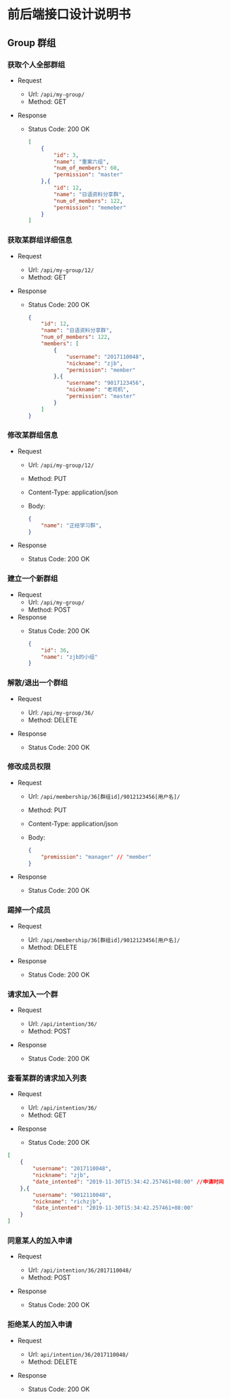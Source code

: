 # 前后端接口设计说明书

## Group 群组

### 获取个人全部群组

* Request
  * Url: `/api/my-group/`
  * Method: GET

* Response
  * Status Code: 200 OK

    ```json
    [
        {
            "id": 3,
            "name": "重案六组",
            "num_of_members": 60,
            "permission": "master"
        },{
            "id": 12,
            "name": "日语资料分享群",
            "num_of_members": 122,
            "permission": "memeber"
        }
    ]
    ```

### 获取某群组详细信息

* Request
  * Url: `/api/my-group/12/`
  * Method: GET

* Response
  * Status Code: 200 OK

    ```json
    {
        "id": 12,
        "name": "日语资料分享群",
        "num_of_members": 122,
        "members": [
            {
                "username": "2017110048",
                "nickname": "zjb",
                "permission": "member"
            },{
                "username": "9017123456",
                "nickname": "老司机",
                "permission": "master"
            }
        ]
    }
    ```

### 修改某群组信息

* Request
  * Url: `/api/my-group/12/`
  * Method: PUT
  * Content-Type: application/json
  * Body:

    ```json
    {
        "name": "正经学习群",
    }
    ```

* Response
  * Status Code: 200 OK

### 建立一个新群组

* Request
  * Url: `/api/my-group/`
  * Method: POST
* Response
  * Status Code: 200 OK

    ```json
    {
        "id": 36,
        "name": "zjb的小组"
    }
    ```

### 解散/退出一个群组

* Request
  * Url: `/api/my-group/36/`
  * Method: DELETE

* Response
  * Status Code: 200 OK

### 修改成员权限

* Request
  * Url: `/api/membership/36[群组id]/9012123456[用户名]/`
  * Method: PUT
  * Content-Type: application/json
  * Body:

    ```json
    {
        "premission": "manager" // "member"
    }
    ```

* Response
  * Status Code: 200 OK

### 踢掉一个成员

* Request
  * Url: `/api/membership/36[群组id]/9012123456[用户名]/`
  * Method: DELETE

* Response
  * Status Code: 200 OK

### 请求加入一个群

* Request
  * Url: `/api/intention/36/`
  * Method: POST

* Response
  * Status Code: 200 OK

### 查看某群的请求加入列表

* Request
  * Url: `/api/intention/36/`
  * Method: GET

* Response
  * Status Code: 200 OK

```json
[
    {
        "username": "2017110048",
        "nickname": "zjb",
        "date_intented": "2019-11-30T15:34:42.257461+08:00" //申请时间
    },{
        "username": "9012110048",
        "nickname": "richzjb",
        "date_intented": "2019-11-30T15:34:42.257461+08:00"
    }
]
```

### 同意某人的加入申请

* Request
  * Url: `/api/intention/36/2017110048/`
  * Method: POST

* Response
  * Status Code: 200 OK

### 拒绝某人的加入申请

* Request
  * Url: `api/intention/36/2017110048/`
  * Method: DELETE

* Response
  * Status Code: 200 OK
